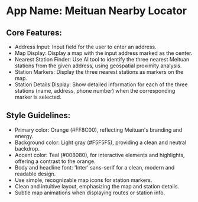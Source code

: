# **App Name**: Meituan Nearby Locator

## Core Features:

- Address Input: Input field for the user to enter an address.
- Map Display: Display a map with the input address marked as the center.
- Nearest Station Finder: Use AI tool to identify the three nearest Meituan stations from the given address, using geospatial proximity analysis.
- Station Markers: Display the three nearest stations as markers on the map.
- Station Details Display: Show detailed information for each of the three stations (name, address, phone number) when the corresponding marker is selected.

## Style Guidelines:

- Primary color: Orange (#FF8C00), reflecting Meituan's branding and energy.
- Background color: Light gray (#F5F5F5), providing a clean and neutral backdrop.
- Accent color: Teal (#008080), for interactive elements and highlights, offering a contrast to the orange.
- Body and headline font: 'Inter' sans-serif for a clean, modern and readable design.
- Use simple, recognizable map icons for station markers.
- Clean and intuitive layout, emphasizing the map and station details.
- Subtle map animations when displaying routes or station info.
